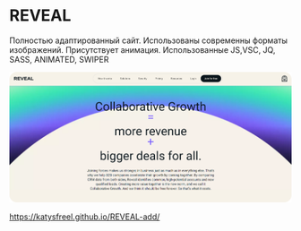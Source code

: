 # REVEAL
Полностью адаптированный сайт. Использованы современны форматы изображений. Присутствует анимация. Использованные JS,VSC, JQ, SASS, ANIMATED, SWIPER

![Image](https://github.com/KatySFreel/REVEAL-add/blob/master/preview.png)

https://katysfreel.github.io/REVEAL-add/
